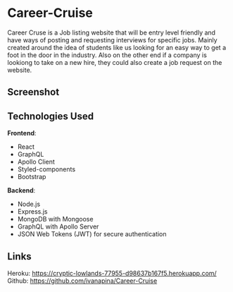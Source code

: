 # Career-Cruise

Career Cruse is a Job listing website that will be entry level friendly and have ways of posting and requesting interviews for specific jobs. Mainly created around the idea of students like us looking for an easy way to get a foot in the door in the industry. Also on the other end if a company is lookiong to take on a new hire, they could also create a job
request on the website.

## Screenshot

## Technologies Used

**Frontend**:
- React
- GraphQL
- Apollo Client
- Styled-components
- Bootstrap 

**Backend**:
- Node.js
- Express.js
- MongoDB with Mongoose
- GraphQL with Apollo Server
- JSON Web Tokens (JWT) for secure authentication

## Links

Heroku: https://cryptic-lowlands-77955-d98637b167f5.herokuapp.com/ 
Github: https://github.com/ivanapina/Career-Cruise 

